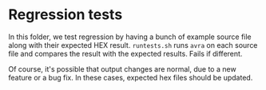 # Regression tests

In this folder, we test regression by having a bunch of example source file
along with their expected HEX result. `runtests.sh` runs `avra` on each source
file and compares the result with the expected results. Fails if different.

Of course, it's possible that output changes are normal, due to a new feature
or a bug fix. In these cases, expected hex files should be updated.
